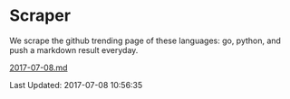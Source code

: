 # Scraper

We scrape the github trending page of these languages: go, python, and push a markdown result everyday.

[2017-07-08.md](https://github.com/borays/Scraper/blob/master/2017-07-08.md)

Last Updated: 2017-07-08 10:56:35